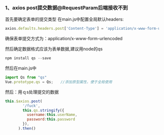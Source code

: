 ### 1、axios post提交数据@RequestParam后端接收不到

首先要确定表单的提交类型 在main.js中配置全局默认headers:

```js
axios.defaults.headers.post['Content-Type'] = 'application/x-www-form-urlencoded';
```

确保表单提交方式为：application/x-www-form-urlencoded

然后确定数据格式应该为表单数据,建议用node的qs

```js
npm install qs --save
```

然后在main.js中　　　

```js
import Qs from "qs"
Vue.prototype.qs = Qs;　　//添加原型属性，便于全局使用
```

然后：用ｑs处理提交的数据

```js
this.$axios.post(
        '/fuck',
        this.qs.stringify({
          username:this.userName,
          password:this.password
        }),
      ).then()
```

